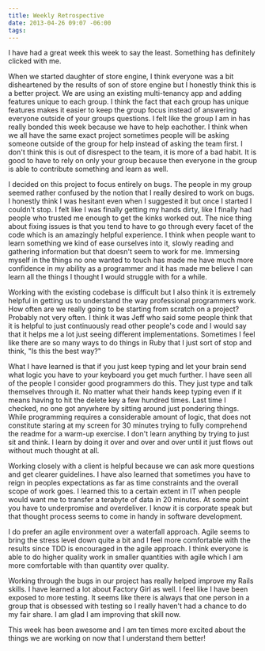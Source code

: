 ```yaml
---
title: Weekly Retrospective
date: 2013-04-26 09:07 -06:00
tags:
---
```


I have had a great week this week to say the least. Something has definitely clicked with me. 

When we started daughter of store engine, I think everyone was a bit disheartened by the results of son of store engine but I honestly think this is a better project. We are using an existing multi-tenancy app and adding features unique to each group. I think the fact that each group has unique features makes it easier to keep the group focus instead of answering everyone outside of your groups questions. I felt like the group I am in has really bonded this week because we have to help eachother. I think when we all have the same exact project sometimes people will be asking someone outside of the group for help instead of asking the team first. I don't think this is out of disrespect to the team, it is more of a bad habit. It is good to have to rely on only your group because then everyone in the group is able to contribute something and learn as well.

I decided on this project to focus entirely on bugs. The people in my group seemed rather confused by the notion that I really desired to work on bugs. I honestly think I was hesitant even when I suggested it but once I started I couldn't stop. I felt like I was finally getting my hands dirty, like I finally had people who trusted me enough to get the kinks worked out. 
The nice thing about fixing issues is that you tend to have to go through every facet of the code which is an amazingly helpful experience. I think when people want to learn something we kind of ease ourselves into it, slowly reading and gathering information but that doesn't seem to work for me. Immersing myself in the things no one wanted to touch has made me have much more confidence in my ability as a programmer and it has made me believe I can learn all the things I thought I would struggle with for a while. 

Working with the existing codebase is difficult but I also think it is extremely helpful in getting us to understand the way professional programmers work. How often are we really going to be starting from scratch on a project? Probably not very often. I think it was Jeff who said some people think that it is helpful to just continuously read other people's code and I would say that it helps me a lot just seeing different implementations. Sometimes I feel like there are so many ways to do things in Ruby that I just sort of stop and think, "Is this the best way?" 

What I have learned is that if you just keep typing and let your brain send what logic you have to your keyboard you get much further. I have seen all of the people I consider good programmers do this. They just type and talk themselves through it. No matter what their hands keep typing even if it means having to hit the delete key a few hundred times. Last time I checked, no one got anywhere by sitting around just pondering things. While programming requires a considerable amount of logic, that does not constitute staring at my screen for 30 minutes trying to fully comprehend the readme for a warm-up exercise. I don't learn anything by trying to just sit and think. I learn by doing it over and over and over until it just flows out without much thought at all. 

Working closely with a client is helpful because we can ask more questions and get clearer guidelines. I have also learned that sometimes you have to reign in peoples expectations as far as time constraints and the overall scope of work goes. I learned this to a certain extent in IT when people would want me to transfer a terabyte of data in 20 minutes. At some point you have to underpromise and overdeliver. I know it is corporate speak but that thought process seems to come in handy in software development.

I do prefer an agile environment over a waterfall approach. Agile seems to bring the stress level down quite a bit and I feel more comfortable with the results since TDD is encouraged in the agile approach. I think everyone is able to do higher quality work in smaller quantities with agile which I am more comfortable with than quantity over quality.

Working through the bugs in our project has really helped improve my Rails skills. I have learned a lot about Factory Girl as well. I feel like I have been exposed to more testing. It seems like there is always that one person in a group that is obsessed with testing so I really haven't had a chance to do my fair share. I am glad I am improving that skill now.

This week has been awesome and I am ten times more excited about the things we are working on now that I understand them better!



